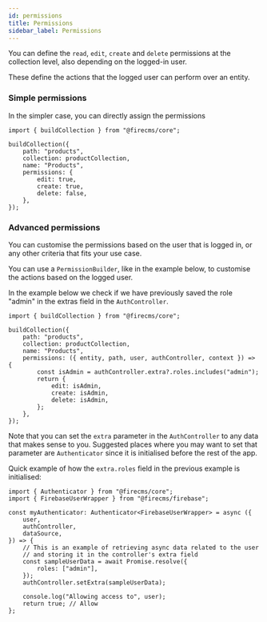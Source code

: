 ```yaml
---
id: permissions
title: Permissions
sidebar_label: Permissions
---
```


You can define the `read`, `edit`, `create` and `delete` permissions at the collection
level, also depending on the logged-in user.

These define the actions that the logged user can perform over an entity.

### Simple permissions

In the simpler case, you can directly assign the permissions

```tsx
import { buildCollection } from "@firecms/core";

buildCollection({
    path: "products",
    collection: productCollection,
    name: "Products",
    permissions: {
        edit: true,
        create: true,
        delete: false,
    },
});
```

### Advanced permissions

You can customise the permissions based on the user that is logged in, or any
other criteria that fits your use case.

You can use a `PermissionBuilder`, like in the example below, to customise the
actions based on the logged user.

In the example below we check if we have previously saved the role "admin"
in the extras field in the `AuthController`.

```tsx
import { buildCollection } from "@firecms/core";

buildCollection({
    path: "products",
    collection: productCollection,
    name: "Products",
    permissions: ({ entity, path, user, authController, context }) => {
        const isAdmin = authController.extra?.roles.includes("admin");
        return {
            edit: isAdmin,
            create: isAdmin,
            delete: isAdmin,
        };
    },
});
```

Note that you can set the `extra` parameter in the `AuthController` to any data
that makes sense to you. Suggested places where you may want to set that
parameter are `Authenticator` since it is initialised
before the rest of the app.

Quick example of how the `extra.roles` field in the previous example is
initialised:

```tsx
import { Authenticator } from "@firecms/core";
import { FirebaseUserWrapper } from "@firecms/firebase";

const myAuthenticator: Authenticator<FirebaseUserWrapper> = async ({
    user,
    authController,
    dataSource,
}) => {
    // This is an example of retrieving async data related to the user
    // and storing it in the controller's extra field
    const sampleUserData = await Promise.resolve({
        roles: ["admin"],
    });
    authController.setExtra(sampleUserData);

    console.log("Allowing access to", user);
    return true; // Allow
};
```
